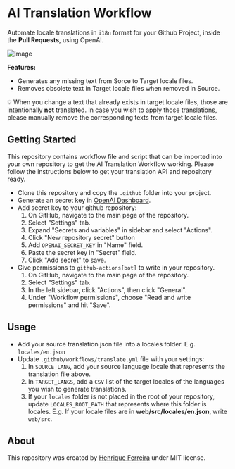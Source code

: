 # AI Translation Workflow

Automate locale translations in `i18n` format for your Github Project, inside the **Pull Requests**, using OpenAI.

![image](https://github.com/user-attachments/assets/880f1158-6727-43c8-a5fb-f1f69e13d4a6)

**Features:**

- Generates any missing text from Sorce to Target locale files.
- Removes obsolete text in Target locale files when removed in Source.

💡 When you change a text that already exists in target locale files, those are intentionally **not** translated. In case you wish to apply those translations, please manually remove the corresponding texts from target locale files.

## Getting Started

This repository contains workflow file and script that can be imported into your own repository to get the AI Translation Workflow working. Please follow the instructions below to get your translation API and repository ready.

- Clone this repository and copy the `.github` folder into your project.
- Generate an secret key in [OpenAI Dashboard](https://platform.openai.com/api-keys).
- Add secret key to your github repository:
  1.  On GitHub, navigate to the main page of the repository.
  2.  Select "Settings" tab.
  3.  Expand "Secrets and variables" in sidebar and select "Actions".
  4.  Click "New repository secret" button
  5.  Add `OPENAI_SECRET_KEY` in "Name" field.
  6.  Paste the secret key in "Secret" field.
  7.  Click "Add secret" to save.
- Give permissions to `github-actions[bot]` to write in your repository.
  1. On GitHub, navigate to the main page of the repository.
  2. Select "Settings" tab.
  3. In the left sidebar, click "Actions", then click "General".
  4. Under "Workflow permissions", choose "Read and write permissions" and hit "Save".

## Usage

- Add your source translation json file into a locales folder. E.g. `locales/en.json`
- Update `.github/workflows/translate.yml` file with your settings:
  1. In `SOURCE_LANG`, add your source language locale that represents the translation file above.
  2. In `TARGET_LANGS`, add a `CSV` list of the target locales of the languages you wish to generate translations.
  3. If your `locales` folder is not placed in the root of your repository, update `LOCALES_ROOT_PATH` that represents where this folder is locales. E.g. If your locale files are in **web/src/locales/en.json**, write `web/src`.

## About

This repository was created by [Henrique Ferreira](https://github.com/henriquebf) under MIT license.
